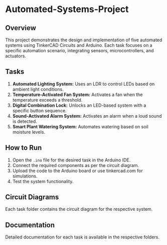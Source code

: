 # Automated-Systems-Project

## Overview

This project demonstrates the design and implementation of five automated systems using TinkerCAD Circuits and Arduino. Each task focuses on a specific automation scenario, integrating sensors, microcontrollers, and actuators.

## Tasks

1. **Automated Lighting System:** Uses an LDR to control LEDs based on ambient light conditions.
2. **Temperature-Activated Fan System:** Activates a fan when the temperature exceeds a threshold.
3. **Digital Combination Lock:** Unlocks an LED-based system with a specific button sequence.
4. **Sound-Activated Alarm System:** Activates an alarm when a loud sound is detected.
5. **Smart Plant Watering System:** Automates watering based on soil moisture levels.

## How to Run

1. Open the `.ino` file for the desired task in the Arduino IDE.
2. Connect the required components as per the circuit diagram.
3. Upload the code to the Arduino board or use tinkercad.com for simulations.
4. Test the system functionality.

## Circuit Diagrams

Each task folder contains the circuit diagram for the respective system.

## Documentation

Detailed documentation for each task is available in the respective folders.
